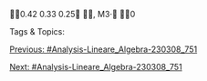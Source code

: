 0.42
0.33
0.25
, M3·
0

   Tags & Topics:
   

[Previous: #Analysis-Lineare_Algebra-230308_751](Analysis-Lineare_Algebra-230308_751.md)

[Next: #Analysis-Lineare_Algebra-230308_751](Analysis-Lineare_Algebra-230308_751.md)